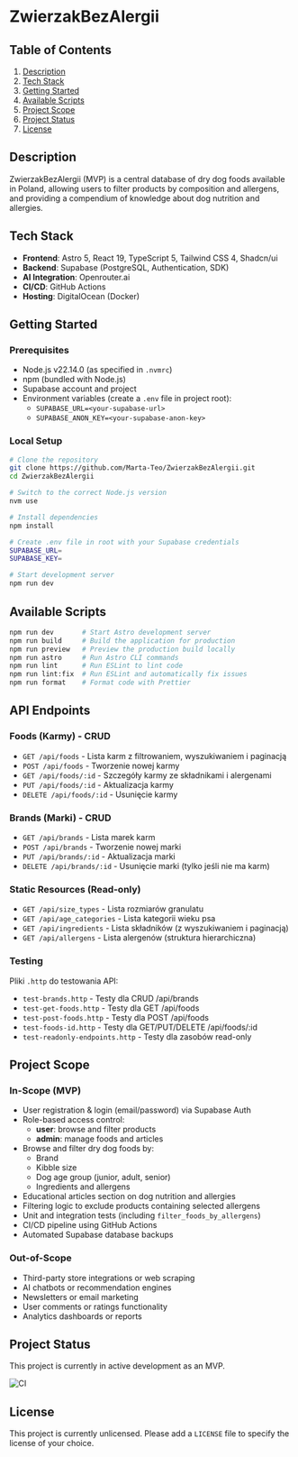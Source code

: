 # ZwierzakBezAlergii

## Table of Contents
1. [Description](#description)
2. [Tech Stack](#tech-stack)
3. [Getting Started](#getting-started)
4. [Available Scripts](#available-scripts)
5. [Project Scope](#project-scope)
6. [Project Status](#project-status)
7. [License](#license)

## Description
ZwierzakBezAlergii (MVP) is a central database of dry dog foods available in Poland, allowing users to filter products by composition and allergens, and providing a compendium of knowledge about dog nutrition and allergies.

## Tech Stack
- **Frontend**: Astro 5, React 19, TypeScript 5, Tailwind CSS 4, Shadcn/ui
- **Backend**: Supabase (PostgreSQL, Authentication, SDK)
- **AI Integration**: Openrouter.ai
- **CI/CD**: GitHub Actions
- **Hosting**: DigitalOcean (Docker)

## Getting Started
### Prerequisites
- Node.js v22.14.0 (as specified in `.nvmrc`)
- npm (bundled with Node.js)
- Supabase account and project
- Environment variables (create a `.env` file in project root):
  - `SUPABASE_URL=<your-supabase-url>`
  - `SUPABASE_ANON_KEY=<your-supabase-anon-key>`

### Local Setup
```bash
# Clone the repository
git clone https://github.com/Marta-Teo/ZwierzakBezAlergii.git
cd ZwierzakBezAlergii

# Switch to the correct Node.js version
nvm use

# Install dependencies
npm install

# Create .env file in root with your Supabase credentials
SUPABASE_URL=
SUPABASE_KEY=

# Start development server
npm run dev
```

## Available Scripts
```bash
npm run dev       # Start Astro development server
npm run build     # Build the application for production
npm run preview   # Preview the production build locally
npm run astro     # Run Astro CLI commands
npm run lint      # Run ESLint to lint code
npm run lint:fix  # Run ESLint and automatically fix issues
npm run format    # Format code with Prettier
```

## API Endpoints

### Foods (Karmy) - CRUD
- `GET /api/foods` - Lista karm z filtrowaniem, wyszukiwaniem i paginacją
- `POST /api/foods` - Tworzenie nowej karmy
- `GET /api/foods/:id` - Szczegóły karmy ze składnikami i alergenami
- `PUT /api/foods/:id` - Aktualizacja karmy
- `DELETE /api/foods/:id` - Usunięcie karmy

### Brands (Marki) - CRUD
- `GET /api/brands` - Lista marek karm
- `POST /api/brands` - Tworzenie nowej marki
- `PUT /api/brands/:id` - Aktualizacja marki
- `DELETE /api/brands/:id` - Usunięcie marki (tylko jeśli nie ma karm)

### Static Resources (Read-only)
- `GET /api/size_types` - Lista rozmiarów granulatu
- `GET /api/age_categories` - Lista kategorii wieku psa
- `GET /api/ingredients` - Lista składników (z wyszukiwaniem i paginacją)
- `GET /api/allergens` - Lista alergenów (struktura hierarchiczna)

### Testing
Pliki `.http` do testowania API:
- `test-brands.http` - Testy dla CRUD /api/brands
- `test-get-foods.http` - Testy dla GET /api/foods
- `test-post-foods.http` - Testy dla POST /api/foods
- `test-foods-id.http` - Testy dla GET/PUT/DELETE /api/foods/:id
- `test-readonly-endpoints.http` - Testy dla zasobów read-only

## Project Scope
### In-Scope (MVP)
- User registration & login (email/password) via Supabase Auth
- Role-based access control:
  - **user**: browse and filter products
  - **admin**: manage foods and articles
- Browse and filter dry dog foods by:
  - Brand
  - Kibble size
  - Dog age group (junior, adult, senior)
  - Ingredients and allergens
- Educational articles section on dog nutrition and allergies
- Filtering logic to exclude products containing selected allergens
- Unit and integration tests (including `filter_foods_by_allergens`)
- CI/CD pipeline using GitHub Actions
- Automated Supabase database backups

### Out-of-Scope
- Third-party store integrations or web scraping
- AI chatbots or recommendation engines
- Newsletters or email marketing
- User comments or ratings functionality
- Analytics dashboards or reports

## Project Status
This project is currently in active development as an MVP.

<!-- Add real CI badge URL once workflow is configured -->
![CI](https://img.shields.io/github/actions/workflow/status/<GitHubUsername>/ZwierzakBezAlergii/ci.yml?branch=master)

## License
This project is currently unlicensed. Please add a `LICENSE` file to specify the license of your choice.
